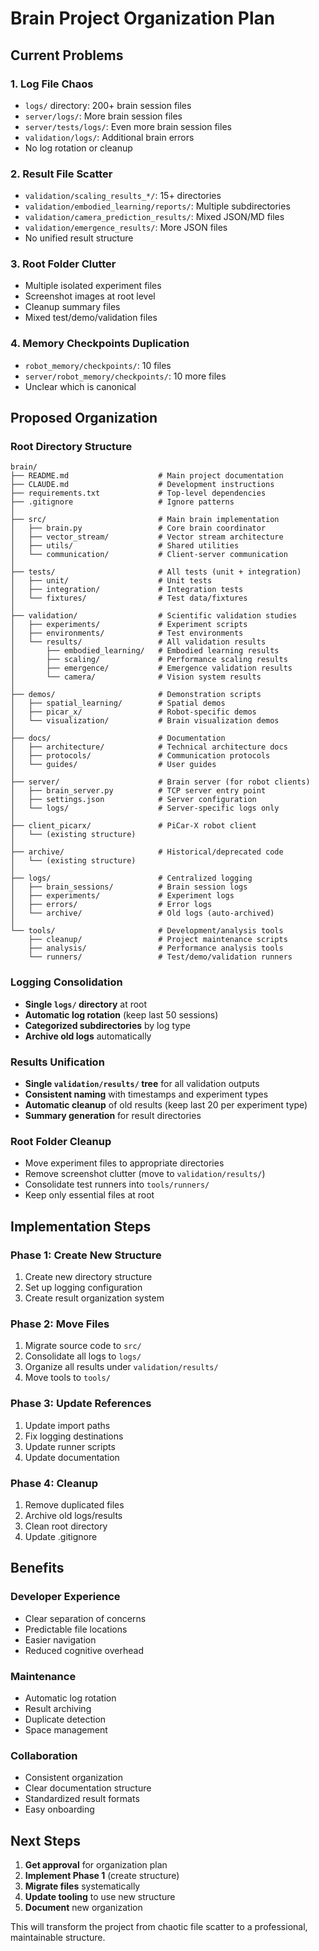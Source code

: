 # Brain Project Organization Plan

## Current Problems

### 1. **Log File Chaos**
- `logs/` directory: 200+ brain session files
- `server/logs/`: More brain session files
- `server/tests/logs/`: Even more brain session files  
- `validation/logs/`: Additional brain errors
- No log rotation or cleanup

### 2. **Result File Scatter**
- `validation/scaling_results_*/`: 15+ directories
- `validation/embodied_learning/reports/`: Multiple subdirectories
- `validation/camera_prediction_results/`: Mixed JSON/MD files
- `validation/emergence_results/`: More JSON files
- No unified result structure

### 3. **Root Folder Clutter**
- Multiple isolated experiment files
- Screenshot images at root level
- Cleanup summary files
- Mixed test/demo/validation files

### 4. **Memory Checkpoints Duplication**  
- `robot_memory/checkpoints/`: 10 files
- `server/robot_memory/checkpoints/`: 10 more files
- Unclear which is canonical

## Proposed Organization

### **Root Directory Structure**
```
brain/
├── README.md                    # Main project documentation
├── CLAUDE.md                    # Development instructions
├── requirements.txt             # Top-level dependencies
├── .gitignore                   # Ignore patterns
│
├── src/                         # Main brain implementation
│   ├── brain.py                 # Core brain coordinator
│   ├── vector_stream/           # Vector stream architecture  
│   ├── utils/                   # Shared utilities
│   └── communication/           # Client-server communication
│
├── tests/                       # All tests (unit + integration)
│   ├── unit/                    # Unit tests
│   ├── integration/             # Integration tests
│   └── fixtures/                # Test data/fixtures
│
├── validation/                  # Scientific validation studies
│   ├── experiments/             # Experiment scripts
│   ├── environments/            # Test environments
│   └── results/                 # All validation results
│       ├── embodied_learning/   # Embodied learning results
│       ├── scaling/             # Performance scaling results
│       ├── emergence/           # Emergence validation results
│       └── camera/              # Vision system results
│
├── demos/                       # Demonstration scripts
│   ├── spatial_learning/        # Spatial demos
│   ├── picar_x/                 # Robot-specific demos
│   └── visualization/           # Brain visualization demos
│
├── docs/                        # Documentation
│   ├── architecture/            # Technical architecture docs
│   ├── protocols/               # Communication protocols
│   └── guides/                  # User guides
│
├── server/                      # Brain server (for robot clients)
│   ├── brain_server.py          # TCP server entry point
│   ├── settings.json            # Server configuration
│   └── logs/                    # Server-specific logs only
│
├── client_picarx/               # PiCar-X robot client
│   └── (existing structure)
│
├── archive/                     # Historical/deprecated code
│   └── (existing structure)
│
├── logs/                        # Centralized logging
│   ├── brain_sessions/          # Brain session logs
│   ├── experiments/             # Experiment logs
│   ├── errors/                  # Error logs
│   └── archive/                 # Old logs (auto-archived)
│
└── tools/                       # Development/analysis tools
    ├── cleanup/                 # Project maintenance scripts
    ├── analysis/                # Performance analysis tools
    └── runners/                 # Test/demo/validation runners
```

### **Logging Consolidation**
- **Single `logs/` directory** at root
- **Automatic log rotation** (keep last 50 sessions)
- **Categorized subdirectories** by log type
- **Archive old logs** automatically

### **Results Unification**
- **Single `validation/results/` tree** for all validation outputs
- **Consistent naming** with timestamps and experiment types
- **Automatic cleanup** of old results (keep last 20 per experiment type)
- **Summary generation** for result directories

### **Root Folder Cleanup**
- Move experiment files to appropriate directories
- Remove screenshot clutter (move to `validation/results/`)
- Consolidate test runners into `tools/runners/`
- Keep only essential files at root

## Implementation Steps

### Phase 1: Create New Structure
1. Create new directory structure
2. Set up logging configuration
3. Create result organization system

### Phase 2: Move Files
1. Migrate source code to `src/`
2. Consolidate all logs to `logs/`
3. Organize all results under `validation/results/`
4. Move tools to `tools/`

### Phase 3: Update References
1. Update import paths
2. Fix logging destinations
3. Update runner scripts
4. Update documentation

### Phase 4: Cleanup
1. Remove duplicated files
2. Archive old logs/results
3. Clean root directory
4. Update .gitignore

## Benefits

### **Developer Experience**
- Clear separation of concerns
- Predictable file locations
- Easier navigation
- Reduced cognitive overhead

### **Maintenance**
- Automatic log rotation
- Result archiving
- Duplicate detection
- Space management

### **Collaboration**
- Consistent organization
- Clear documentation structure
- Standardized result formats
- Easy onboarding

## Next Steps

1. **Get approval** for organization plan
2. **Implement Phase 1** (create structure)
3. **Migrate files** systematically  
4. **Update tooling** to use new structure
5. **Document** new organization

This will transform the project from chaotic file scatter to a professional, maintainable structure.